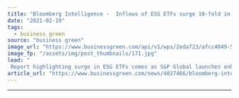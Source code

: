 ```yaml
---
title: "Bloomberg Intelligence -  Inflows of ESG ETFs surge 10-fold in two years"
date: "2021-02-19"
tags: 
  - business green
source: "business green"
image_url: "https://www.businessgreen.com/api/v1/wps/2eda723/afcc4049-5cfe-4355-b232-ab09f498aa9b/6/stock-market-185x114.jpg"
image_fp: "/assets/img/post_thumbnails/171.jpg"
lead: "
 Report highlighting surge in ESG ETFs comes as S&P Global launches enhanced ESG scoring system with additional levels of data ..."
article_url: "https://www.businessgreen.com/news/4027466/bloomberg-intelligence-inflows-esg-etfs-surge-fold"
---
```


---
